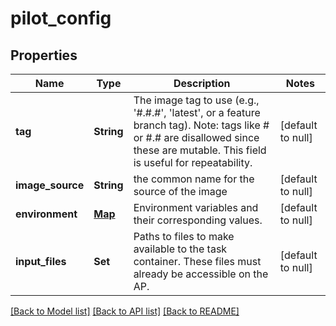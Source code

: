 # pilot_config
## Properties

| Name | Type | Description | Notes |
|------------ | ------------- | ------------- | -------------|
| **tag** | **String** | The image tag to use (e.g., &#39;#.#.#&#39;, &#39;latest&#39;, or a feature branch tag). Note: tags like # or #.# are disallowed since these are mutable. This field is useful for repeatability. | [default to null] |
| **image\_source** | **String** | the common name for the source of the image | [default to null] |
| **environment** | [**Map**](pilot_config_environment_value.md) | Environment variables and their corresponding values. | [default to null] |
| **input\_files** | **Set** | Paths to files to make available to the task container. These files must already be accessible on the AP. | [default to null] |

[[Back to Model list]](../README.md#documentation-for-models) [[Back to API list]](../README.md#documentation-for-api-endpoints) [[Back to README]](../README.md)

